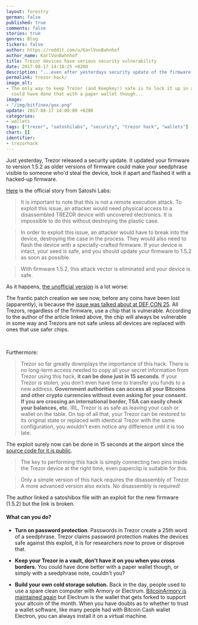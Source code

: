 ```yaml
---
layout: forestry
german: false
published: true
comments: false
stories: true
genres: Blog
tickers: false
author: https://reddit.com/u/KarlVonBahnhof
author_name: KarlVonBahnhof
title: Trezor devices have serious security vulnerability
date: 2017-08-17 14:18:25 +0200
description: "...even after yesterdays security update of the firmware."
permalink: trezor-hack/
image_alt:
- The only way to keep Trezor (and Keepkey!) safe is to lock it up in a trezor. You
  could have done that with a paper wallet though...
image:
- "/img/bitfinex/gox.png"
update: 2017-08-17 14:00:00 +0200
categories:
- wallets
tags: ["trezor", "satoshilabs", "security", "trezor hack", "wallets"]
chart: []
identifier:
- trezorhack
---
```

Just yesterday, Trezor released a security update. It updated your firmware to version 1.5.2 as older versions of firmware could make your seedphrase visible to someone who'd steal the device, took it apart and flashed it with a hacked-up firmware.

[Here](https://blog.trezor.io/trezor-firmware-security-update-1-5-2-5ef1b6f13fed) is the official story from Satoshi Labs:

> It is important to note that this is not a remote execution attack. To exploit this issue, an attacker would need physical access to a disassembled TREZOR device with uncovered electronics. It is impossible to do this without destroying the plastic case.

> In order to exploit this issue, an attacker would have to break into the device, destroying the case in the process. They would also need to flash the device with a specially-crafted firmware. If your device is intact, your seed is safe, and you should update your firmware to 1.5.2 as soon as possible.

> With firmware 1.5.2, this attack vector is eliminated and your device is safe.

As it happens, [the unofficial version](https://medium.com/@Zero404Cool/trezor-security-glitches-reveal-your-private-keys-761eeab03ff8) is a lot worse:

The frantic patch creation we see now, before any coins have been lost (apparently), is because the [issue was talked about at DEF CON 25](https://media.defcon.org/DEF%20CON%2025/DEF%20CON%2025%20presentations/DEFCON-25-Datko-and-Quartier-Breaking-Bitcoin-Hardware-Wallets.pdf). All Trezors, regardless of the firmware, use a chip that is vulnerable. According to the author of the article linked above, the chip will always be vulnerable in some way and Trezors are not safe unless all devices are replaced with ones that use safer chips.

<amp-img itemprop="image" alt="Altcoin Trading - Trezor Vulnerability"
 src='https://cdn-images-1.medium.com/max/1000/1*wZCWyhLJHmg_6S2XqFwdTQ.jpeg' layout="responsive"
 data-original-width="1000px" data-original-height="268px"
width="750px" height="200px"></amp-img>

<br>

Furthermore:

> Trezor so far greatly downplays the importance of this hack. There is no long-term access needed to copy all your secret information from Trezor using this hack, **it can be done just in 15 seconds**. If your Trezor is stolen, you don’t even have time to transfer you funds to a new address. **Government authorities can access all your Bitcoins and other crypto currencies without even asking for your consent. If you are crossing an international border, TSA can easily check your balances, etc.** IRL, Trezor is as safe as leaving your cash or wallet on the table. On top of all that, your Trezor can be restored to its original state or replaced with identical Trezor with the same configuration, you wouldn’t even notice any difference until it is too late.

The exploit surely now can be done in 15 seconds at the airport since the [source code for it is public](https://satoshibox.com/fwipady7nvbqoqreeso4cf82).

> The key to performing this hack is simply connecting two pins inside the Trezor device at the right time, even paperclip is suitable for this.

> Only a simple version of this hack requires the disassembly of Trezor. A more advanced version also exists. No disassembly is required!

The author linked a satoshibox file with an exploit for the new firmware (1.5.2) but the link is broken.

#### What can you do?

* **Turn on password protection**. Passwords in Trezor create a 25th word of a seedphrase. Trezor claims password protection makes the devices safe against this exploit, it is for researchers now to prove or disprove that.

* **Keep your Trezor in a vault, don't have it on you when you cross borders.** You could have done better with a paper wallet though, or simply with a seedphrase note, couldn't you?

* **Build your own cold storage solution.** Back in the day, people used to use a spare clean computer with Armory or Electrum. [BitcoinArmory is maintained again](https://github.com/goatpig/BitcoinArmory/graphs/contributors) but Electrum is the wallet that gets forked to support your altcoin of the month. When you have doubts as to whether to trust a wallet software, like many people had with Bitcoin Cash wallet Electron, you can always install it on a virtual machine.
